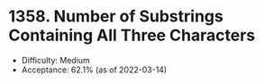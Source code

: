 # 1358. Number of Substrings Containing All Three Characters
- Difficulty: Medium
- Acceptance: 62.1% (as of 2022-03-14)

